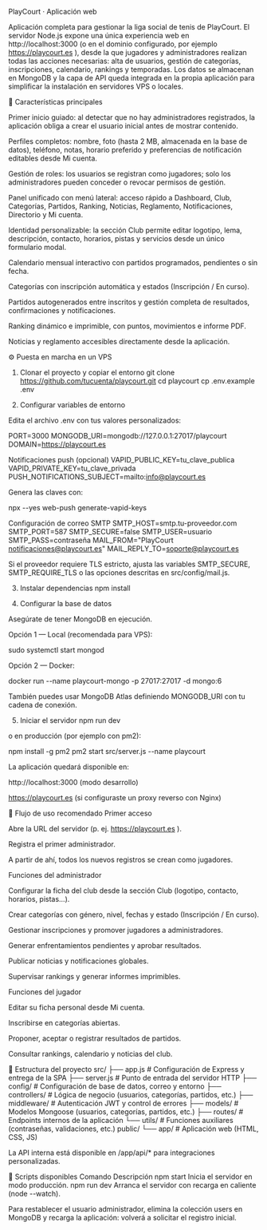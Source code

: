 PlayCourt · Aplicación web

Aplicación completa para gestionar la liga social de tenis de PlayCourt.
El servidor Node.js expone una única experiencia web en http://localhost:3000
 (o en el dominio configurado, por ejemplo https://playcourt.es
), desde la que jugadores y administradores realizan todas las acciones necesarias: alta de usuarios, gestión de categorías, inscripciones, calendario, rankings y temporadas.
Los datos se almacenan en MongoDB y la capa de API queda integrada en la propia aplicación para simplificar la instalación en servidores VPS o locales.

🚀 Características principales

Primer inicio guiado: al detectar que no hay administradores registrados, la aplicación obliga a crear el usuario inicial antes de mostrar contenido.

Perfiles completos: nombre, foto (hasta 2 MB, almacenada en la base de datos), teléfono, notas, horario preferido y preferencias de notificación editables desde Mi cuenta.

Gestión de roles: los usuarios se registran como jugadores; solo los administradores pueden conceder o revocar permisos de gestión.

Panel unificado con menú lateral: acceso rápido a Dashboard, Club, Categorías, Partidos, Ranking, Noticias, Reglamento, Notificaciones, Directorio y Mi cuenta.

Identidad personalizable: la sección Club permite editar logotipo, lema, descripción, contacto, horarios, pistas y servicios desde un único formulario modal.

Calendario mensual interactivo con partidos programados, pendientes o sin fecha.

Categorías con inscripción automática y estados (Inscripción / En curso).

Partidos autogenerados entre inscritos y gestión completa de resultados, confirmaciones y notificaciones.

Ranking dinámico e imprimible, con puntos, movimientos e informe PDF.

Noticias y reglamento accesibles directamente desde la aplicación.

⚙️ Puesta en marcha en un VPS
1. Clonar el proyecto y copiar el entorno
git clone https://github.com/tucuenta/playcourt.git
cd playcourt
cp .env.example .env

2. Configurar variables de entorno

Edita el archivo .env con tus valores personalizados:

PORT=3000
MONGODB_URI=mongodb://127.0.0.1:27017/playcourt
DOMAIN=https://playcourt.es

Notificaciones push (opcional)
VAPID_PUBLIC_KEY=tu_clave_publica
VAPID_PRIVATE_KEY=tu_clave_privada
PUSH_NOTIFICATIONS_SUBJECT=mailto:info@playcourt.es


Genera las claves con:

npx --yes web-push generate-vapid-keys

Configuración de correo SMTP
SMTP_HOST=smtp.tu-proveedor.com
SMTP_PORT=587
SMTP_SECURE=false
SMTP_USER=usuario
SMTP_PASS=contraseña
MAIL_FROM="PlayCourt <notificaciones@playcourt.es>"
MAIL_REPLY_TO=soporte@playcourt.es


Si el proveedor requiere TLS estricto, ajusta las variables SMTP_SECURE, SMTP_REQUIRE_TLS o las opciones descritas en src/config/mail.js.

3. Instalar dependencias
npm install

4. Configurar la base de datos

Asegúrate de tener MongoDB en ejecución.

Opción 1 — Local (recomendada para VPS):

sudo systemctl start mongod


Opción 2 — Docker:

docker run --name playcourt-mongo -p 27017:27017 -d mongo:6


También puedes usar MongoDB Atlas definiendo MONGODB_URI con tu cadena de conexión.

5. Iniciar el servidor
npm run dev


o en producción (por ejemplo con pm2):

npm install -g pm2
pm2 start src/server.js --name playcourt


La aplicación quedará disponible en:

http://localhost:3000
 (modo desarrollo)

https://playcourt.es
 (si configuraste un proxy reverso con Nginx)

🔁 Flujo de uso recomendado
Primer acceso

Abre la URL del servidor (p. ej. https://playcourt.es
).

Registra el primer administrador.

A partir de ahí, todos los nuevos registros se crean como jugadores.

Funciones del administrador

Configurar la ficha del club desde la sección Club (logotipo, contacto, horarios, pistas…).

Crear categorías con género, nivel, fechas y estado (Inscripción / En curso).

Gestionar inscripciones y promover jugadores a administradores.

Generar enfrentamientos pendientes y aprobar resultados.

Publicar noticias y notificaciones globales.

Supervisar rankings y generar informes imprimibles.

Funciones del jugador

Editar su ficha personal desde Mi cuenta.

Inscribirse en categorías abiertas.

Proponer, aceptar o registrar resultados de partidos.

Consultar rankings, calendario y noticias del club.

🧩 Estructura del proyecto
src/
├── app.js            # Configuración de Express y entrega de la SPA
├── server.js         # Punto de entrada del servidor HTTP
├── config/           # Configuración de base de datos, correo y entorno
├── controllers/      # Lógica de negocio (usuarios, categorías, partidos, etc.)
├── middleware/       # Autenticación JWT y control de errores
├── models/           # Modelos Mongoose (usuarios, categorías, partidos, etc.)
├── routes/           # Endpoints internos de la aplicación
└── utils/            # Funciones auxiliares (contraseñas, validaciones, etc.)
public/
└── app/              # Aplicación web (HTML, CSS, JS)


La API interna está disponible en /app/api/* para integraciones personalizadas.

🧰 Scripts disponibles
Comando	Descripción
npm start	Inicia el servidor en modo producción.
npm run dev	Arranca el servidor con recarga en caliente (node --watch).

Para restablecer el usuario administrador, elimina la colección users en MongoDB y recarga la aplicación: volverá a solicitar el registro inicial.
